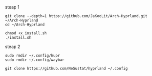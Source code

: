 steap 1
```
git clone --depth=1 https://github.com/JaKooLit/Arch-Hyprland.git ~/Arch-Hyprland
cd ~/Arch-Hyprland
```
```
chmod +x install.sh
./install.sh
```

steap 2
```
sudo rmdir ~/.config/hupr
sudo rmdir ~/.config/waybar
```
```
git clone https://github.com/NeSustat/hyprland ~/.config
```
